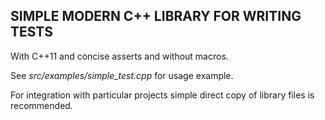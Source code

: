 SIMPLE MODERN C++ LIBRARY FOR WRITING TESTS
-------------------------------------------

With C++11 and concise asserts and without macros.

See *src/examples/simple_test.cpp* for usage example.

For integration with particular projects simple direct copy of library files is recommended.